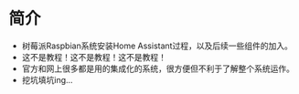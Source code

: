 # 简介
* 树莓派Raspbian系统安装Home Assistant过程，以及后续一些组件的加入。
* 这不是教程！这不是教程！这不是教程！
* 官方和网上很多都是用的集成化的系统，很方便但不利于了解整个系统运作。
* 挖坑填坑ing...
